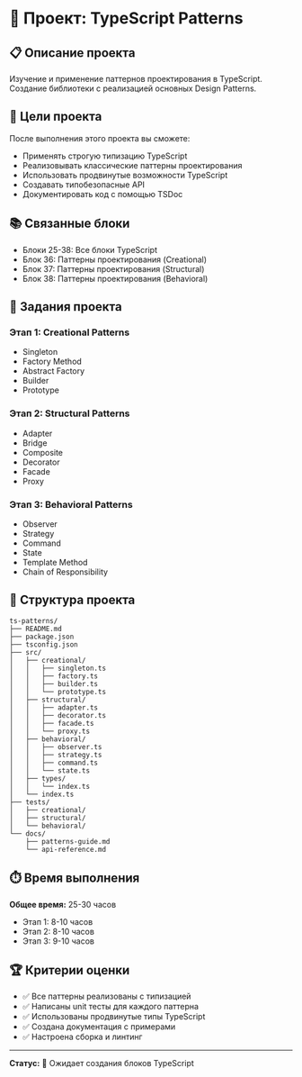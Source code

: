# 🔷 Проект: TypeScript Patterns

## 📋 Описание проекта

Изучение и применение паттернов проектирования в TypeScript. Создание библиотеки с реализацией основных Design Patterns.

## 🎯 Цели проекта

После выполнения этого проекта вы сможете:
- Применять строгую типизацию TypeScript
- Реализовывать классические паттерны проектирования
- Использовать продвинутые возможности TypeScript
- Создавать типобезопасные API
- Документировать код с помощью TSDoc

## 📚 Связанные блоки

- Блоки 25-38: Все блоки TypeScript
- Блок 36: Паттерны проектирования (Creational)
- Блок 37: Паттерны проектирования (Structural)  
- Блок 38: Паттерны проектирования (Behavioral)

## 🚀 Задания проекта

### Этап 1: Creational Patterns
- Singleton
- Factory Method
- Abstract Factory
- Builder
- Prototype

### Этап 2: Structural Patterns
- Adapter
- Bridge
- Composite
- Decorator
- Facade
- Proxy

### Этап 3: Behavioral Patterns
- Observer
- Strategy
- Command
- State
- Template Method
- Chain of Responsibility

## 📁 Структура проекта

```
ts-patterns/
├── README.md
├── package.json
├── tsconfig.json
├── src/
│   ├── creational/
│   │   ├── singleton.ts
│   │   ├── factory.ts
│   │   ├── builder.ts
│   │   └── prototype.ts
│   ├── structural/
│   │   ├── adapter.ts
│   │   ├── decorator.ts
│   │   ├── facade.ts
│   │   └── proxy.ts
│   ├── behavioral/
│   │   ├── observer.ts
│   │   ├── strategy.ts
│   │   ├── command.ts
│   │   └── state.ts
│   ├── types/
│   │   └── index.ts
│   └── index.ts
├── tests/
│   ├── creational/
│   ├── structural/
│   └── behavioral/
└── docs/
    ├── patterns-guide.md
    └── api-reference.md
```

## ⏱️ Время выполнения

**Общее время:** 25-30 часов
- Этап 1: 8-10 часов
- Этап 2: 8-10 часов
- Этап 3: 9-10 часов

## 🏆 Критерии оценки

- ✅ Все паттерны реализованы с типизацией
- ✅ Написаны unit тесты для каждого паттерна
- ✅ Использованы продвинутые типы TypeScript
- ✅ Создана документация с примерами
- ✅ Настроена сборка и линтинг

---

**Статус:** 🔴 Ожидает создания блоков TypeScript 